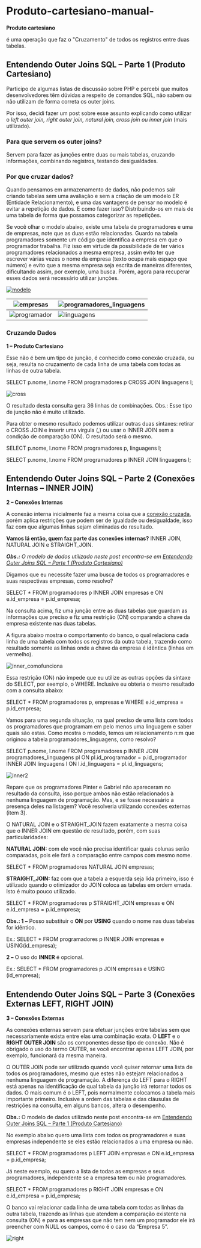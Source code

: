 # Produto-cartesiano-manual-

**Produto cartesiano**

é uma operação que faz o "Cruzamento" de todos os registros entre duas tabelas.



## Entendendo Outer Joins SQL – Parte 1 (Produto Cartesiano)

  

Participo de algumas listas de discussão sobre PHP e percebi que muitos desenvolvedores têm dúvidas a respeito de comandos SQL, não sabem ou não utilizam de forma correta os outer joins.

Por isso, decidi fazer um post sobre esse assunto explicando como utilizar o *left outer join, right outer join, natural join, cross join ou inner join* (mais utilizado).

### Para que servem os outer joins?

Servem para fazer as junções entre duas ou mais tabelas, cruzando informações, combinando registros, testando desigualdades.

### Por que cruzar dados?

Quando pensamos em armazenamento de dados, não podemos sair criando tabelas sem uma avaliação e sem a criação de um modelo ER (Entidade Relacionamento), e uma das vantagens de pensar no modelo é evitar a repetição de dados. E como fazer isso? Distribuindo-os em mais de uma tabela de forma que possamos categorizar as repetições.

Se você olhar o modelo abaixo, existe uma tabela de programadores e uma de empresas, note que as duas estão relacionadas. Guardo na tabela programadores somente um código que identifica a empresa em que o programador trabalha. Fiz isso em virtude da possibilidade de ter vários programadores relacionados a mesma empresa, assim evito ter que escrever várias vezes o nome da empresa (texto ocupa mais espaço que número) e evito que a mesma empresa seja escrita de maneiras diferentes, dificultando assim, por exemplo, uma busca. Porém, agora para recuperar esses dados será necessário utilizar junções.

[![modelo](https://s.profissionaisti.com.br/wp-content/uploads/2009/06/modelo.jpg)](https://s.profissionaisti.com.br/wp-content/uploads/2009/06/modelo.jpg)

| ![empresas](https://s.profissionaisti.com.br/wp-content/uploads/2009/06/empresas.jpg) | ![programadores_linguagens](https://s.profissionaisti.com.br/wp-content/uploads/2009/06/programadores_linguagens.jpg) |
| ------------------------------------------------------------ | ------------------------------------------------------------ |
| ![programador](https://s.profissionaisti.com.br/wp-content/uploads/2009/06/programador1.jpg) | ![linguagens](https://s.profissionaisti.com.br/wp-content/uploads/2009/06/linguagens.jpg) |

### Cruzando Dados

**1 – Produto Cartesiano**

Esse não é bem um tipo de junção, é conhecido como conexão cruzada, ou seja, resulta no cruzamento de cada linha de uma tabela com todas as linhas de outra tabela.

SELECT p.nome, l.nome FROM programadores p CROSS JOIN linguagens l;

![cross](https://s.profissionaisti.com.br/wp-content/uploads/2009/06/cross.jpg)

O resultado desta consulta gera 36 linhas de combinações. Obs.: Esse tipo de junção não é muito utilizado.

Para obter o mesmo resultado podemos utilizar outras duas sintaxes: retirar o CROSS JOIN e inserir uma vírgula (,) ou usar o INNER JOIN sem a condição de comparação (ON). O resultado será o mesmo.

SELECT p.nome, l.nome FROM programadores p, linguagens l;

SELECT p.nome, l.nome FROM programadores p INNER JOIN linguagens l;



## Entendendo Outer Joins SQL – Parte 2 (Conexões Internas – INNER JOIN)

  

**2 – Conexões Internas**

A conexão interna inicialmente faz a mesma coisa que a [conexão cruzada](https://www.profissionaisti.com.br/2009/06/entendendo-outer-joins-sql-parte-1-produto-cartesiano), porém aplica restrições que podem ser de igualdade ou desigualdade, isso faz com que algumas linhas sejam eliminadas do resultado.

**Vamos lá então, quem faz parte das conexões internas?** INNER JOIN, NATURAL JOIN e STRAIGHT_JOIN.

***Obs.:** O modelo de dados utilizado neste post encontra-se em [Entendendo Outer Joins SQL – Parte 1 (Produto Cartesiano)](https://www.profissionaisti.com.br/2009/06/entendendo-outer-joins-sql-parte-1-produto-cartesiano)*

Digamos que eu necessite fazer uma busca de todos os programadores e suas respectivas empresas, como resolvo?

SELECT * FROM programadores p INNER JOIN empresas e ON e.id_empresa = p.id_empresa;

Na consulta acima, fiz uma junção entre as duas tabelas que guardam as informações que preciso e fiz uma restrição (ON) comparando a chave da empresa existente nas duas tabelas.

A figura abaixo mostra o comportamento do banco, o qual relaciona cada linha de uma tabela com todos os registros da outra tabela, trazendo como resultado somente as linhas onde a chave da empresa é idêntica (linhas em vermelho).

![inner_comofunciona](https://s.profissionaisti.com.br/wp-content/uploads/2009/06/inner_comofunciona.jpg)

Essa restrição (ON) não impede que eu utilize as outras opções da sintaxe do SELECT, por exemplo, o WHERE. Inclusive eu obteria o mesmo resultado com a consulta abaixo:

SELECT * FROM programadores p, empresas e WHERE e.id_empresa = p.id_empresa;



Vamos para uma segunda situação, na qual preciso de uma lista com todos os programadores que programam em pelo menos uma linguagem e saber quais são estas. Como mostra o modelo, temos um relacionamento n:m que originou a tabela programadores_linguagens, como resolvo?

SELECT p.nome, l.nome
FROM programadores p
INNER JOIN programadores_linguagens pl
ON pl.id_programador = p.id_programador
INNER JOIN linguagens l
ON l.id_linguagens = pl.id_linguagens;

![inner2](https://s.profissionaisti.com.br/wp-content/uploads/2009/06/inner2.jpg)

Repare que os programadores Pinter e Gabriel não apareceram no resultado da consulta, isso porque ambos não estão relacionados à nenhuma linguagem de programação. Mas, e se fosse necessário a presença deles na listagem? Você resolveria utilizando conexões externas (item 3).

O NATURAL JOIN e o STRAIGHT_JOIN fazem exatamente a mesma coisa que o INNER JOIN em questão de resultado, porém, com suas particularidades:

**NATURAL JOIN:** com ele você não precisa identificar quais colunas serão comparadas, pois ele fará a comparação entre campos com mesmo nome.

SELECT * FROM programadores NATURAL JOIN empresas;

**STRAIGHT_JOIN:** faz com que a tabela a esquerda seja lida primeiro, isso é utilizado quando o otimizador do JOIN coloca as tabelas em ordem errada. Isto é muito pouco utilizado.

SELECT * FROM programadores p STRAIGHT_JOIN empresas e ON e.id_empresa = p.id_empresa;

**Obs.:
1** **–** Posso substituir o **ON** por **USING** quando o nome nas duas tabelas for idêntico.

Ex.: SELECT * FROM programadores p INNER JOIN empresas e USING(id_empresa);

**2 –** O uso do **INNER** é opcional.

Ex.: SELECT * FROM programadores p JOIN empresas e USING (id_empresa);



## Entendendo Outer Joins SQL – Parte 3 (Conexões Externas LEFT, RIGHT JOIN)

  

**3 – Conexões Externas**

As conexões externas servem para efetuar junções entre tabelas sem que necessariamente exista entre elas uma combinação exata. O **LEFT** e o **RIGHT OUTER JOIN** são os componentes desse tipo de conexão. Não é obrigado o uso do termo OUTER, se você encontrar apenas LEFT JOIN, por exemplo, funcionará da mesma maneira.

O OUTER JOIN pode ser utilizado quando você quiser retornar uma lista de todos os programadores, mesmo que estes não estejam relacionados a nenhuma linguagem de programação. A diferença do LEFT para o RIGHT está apenas na identificação de qual tabela da junção irá retornar todos os dados. O mais comum é o LEFT, pois normalmente colocamos a tabela mais importante primeiro. Inclusive a ordem das tabelas e das cláusulas de restrições na consulta, em alguns bancos, altera o desempenho.

**Obs.:** O modelo de dados utilizado neste post encontra-se em [Entendendo Outer Joins SQL – Parte 1 (Produto Cartesiano)](https://www.profissionaisti.com.br/2009/06/entendendo-outer-joins-sql-parte-1-produto-cartesiano)

No exemplo abaixo quero uma lista com todos os programadores e suas empresas independente se eles estão relacionados a uma empresa ou não.

SELECT * FROM programadores p LEFT JOIN empresas e ON e.id_empresa = p.id_empresa;

Já neste exemplo, eu quero a lista de todas as empresas e seus programadores, independente se a empresa tem ou não programadores.

SELECT * FROM programadores p RIGHT JOIN empresas e ON e.id_empresa = p.id_empresa;

O banco vai relacionar cada linha de uma tabela com todas as linhas da outra tabela, trazendo as linhas que atendem a comparação existente na consulta (ON) e para as empresas que não tem nem um programador ele irá preencher com NULL os campos, como é o caso da “Empresa 5”.

![right](https://s.profissionaisti.com.br/wp-content/uploads/2009/06/right.jpg)